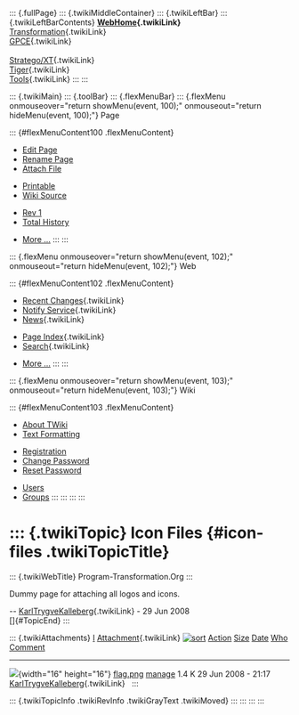 ::: {.fullPage}
::: {.twikiMiddleContainer}
::: {.twikiLeftBar}
::: {.twikiLeftBarContents}
**[WebHome](WebHome){.twikiLink}**\
[Transformation](../Transform/WebHome){.twikiLink}\
[GPCE](../Gpce/WebHome){.twikiLink}\
\
[Stratego/XT](../Stratego/WebHome){.twikiLink}\
[Tiger](../Tiger/WebHome){.twikiLink}\
[Tools](../Tools/WebHome){.twikiLink}
:::
:::

::: {.twikiMain}
::: {.toolBar}
::: {.flexMenuBar}
::: {.flexMenu onmouseover="return showMenu(event, 100);" onmouseout="return hideMenu(event, 100);"}
Page

::: {#flexMenuContent100 .flexMenuContent}
-   [Edit
    Page](http://www.program-transformation.org/edit/Main/IconFiles?t=1536827846)
-   [Rename
    Page](http://www.program-transformation.org/rename/Main/IconFiles)
-   [Attach
    File](http://www.program-transformation.org/attach/Main/IconFiles)

<!-- -->

-   [Printable](http://www.program-transformation.org/view/Main/IconFiles?skin=print.pattern)
-   [Wiki
    Source](http://www.program-transformation.org/view/Main/IconFiles?skin=text&raw=on&contenttype=text/plain)

<!-- -->

-   [Rev
    1](http://www.program-transformation.org/view/Main/IconFiles?rev=1.1)
-   [Total
    History](http://www.program-transformation.org/rdiff/Main/IconFiles)

<!-- -->

-   [More
    \...](http://www.program-transformation.org/oops/Main/IconFiles?template=oopsmore&param1=1.1&param2=1.1)
:::
:::

::: {.flexMenu onmouseover="return showMenu(event, 102);" onmouseout="return hideMenu(event, 102);"}
Web

::: {#flexMenuContent102 .flexMenuContent}
-   [Recent Changes](WebChanges){.twikiLink}
-   [Notify Service](WebNotify){.twikiLink}
-   [News](WebNews){.twikiLink}

<!-- -->

-   [Page Index](WebIndex){.twikiLink}
-   [Search](WebSearch){.twikiLink}

<!-- -->

-   [More
    \...](http://www.program-transformation.org/oops/Main/IconFiles?template=oopsmore&param1=1.1&param2=1.1)
:::
:::

::: {.flexMenu onmouseover="return showMenu(event, 103);" onmouseout="return hideMenu(event, 103);"}
Wiki

::: {#flexMenuContent103 .flexMenuContent}
-   [About
    TWiki](http://www.program-transformation.org/view/TWiki/WebHome)
-   [Text
    Formatting](http://www.program-transformation.org/view/TWiki/TextFormattingRules)

<!-- -->

-   [Registration](http://www.program-transformation.org/view/TWiki/TWikiRegistration)
-   [Change
    Password](http://www.program-transformation.org/view/TWiki/ChangePassword)
-   [Reset
    Password](http://www.program-transformation.org/view/TWiki/ResetPassword)

<!-- -->

-   [Users](http://www.program-transformation.org/view/Main/TWikiUsers)
-   [Groups](http://www.program-transformation.org/view/Main/TWikiGroups)
:::
:::
:::
:::

::: {.twikiTopic}
Icon Files {#icon-files .twikiTopicTitle}
==========

::: {.twikiWebTitle}
Program-Transformation.Org
:::

Dummy page for attaching all logos and icons.

\-- [KarlTrygveKalleberg](KarlTrygveKalleberg){.twikiLink} - 29 Jun
2008\
[]{#TopicEnd}
:::

::: {.twikiAttachments}
  [I](IconFiles@sortcol=0&table=1&up=0#sorted_table "Sort by this column")   [Attachment](../TWiki/FileAttachment){.twikiLink} [![sort](../pub/TWiki/TablePlugin/diamond.gif)](IconFiles@sortcol=1&table=1&up=0#sorted_table "Sort by this column")   [Action](IconFiles@sortcol=2&table=1&up=0#sorted_table "Sort by this column")                                                                               [Size](IconFiles@sortcol=3&table=1&up=0#sorted_table "Sort by this column") [Date](IconFiles@sortcol=4&table=1&up=0#sorted_table "Sort by this column")   [Who](IconFiles@sortcol=5&table=1&up=0#sorted_table "Sort by this column")   [Comment](IconFiles@sortcol=6&table=1&up=0#sorted_table "Sort by this column")
  -------------------------------------------------------------------------- ------------------------------------------------------------------------------------------------------------------------------------------------------------------------ --------------------------------------------------------------------------------------------------------------------------------------------------------- ----------------------------------------------------------------------------- ----------------------------------------------------------------------------- ---------------------------------------------------------------------------- --------------------------------------------------------------------------------
  ![](../pub/icn/else.gif){width="16" height="16"}                           [flag.png](../pub/Main/IconFiles/flag.png)                                                                                                                               [manage](http://www.program-transformation.org/attach/Main/IconFiles?filename=flag.png&revInfo=1 "change, update, previous revisions, move, delete...")                                                                           1.4 K 29 Jun 2008 - 21:17                                                           [KarlTrygveKalleberg](KarlTrygveKalleberg){.twikiLink}                        
:::

::: {.twikiTopicInfo .twikiRevInfo .twikiGrayText .twikiMoved}
:::
:::
:::
:::
